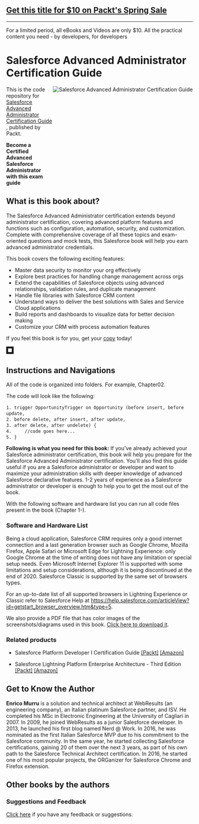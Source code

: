 ## [Get this title for $10 on Packt's Spring Sale](https://www.packt.com/B14072?utm_source=github&utm_medium=packt-github-repo&utm_campaign=spring_10_dollar_2022)
-----
For a limited period, all eBooks and Videos are only $10. All the practical content you need \- by developers, for developers

# Salesforce Advanced Administrator Certification Guide 

<a href="https://www.packtpub.com/virtualization-and-cloud/salesforce-advanced-administrator-certification-guide?utm_source=github&utm_medium=repository&utm_campaign=9781838643898"><img src="https://www.packtpub.com/media/catalog/product/cache/e4d64343b1bc593f1c5348fe05efa4a6/9/7/9781838643898-original.jpeg" alt="Salesforce Advanced Administrator Certification Guide " height="256px" align="right"></a>

This is the code repository for [Salesforce Advanced Administrator Certification Guide ](https://www.packtpub.com/virtualization-and-cloud/salesforce-advanced-administrator-certification-guide?utm_source=github&utm_medium=repository&utm_campaign=9781838643898), published by Packt.

**Become a Certified Advanced Salesforce Administrator with this exam guide**

## What is this book about?
The Salesforce Advanced Administrator certification extends beyond administrator certification, covering advanced platform features and functions such as configuration, automation, security, and customization. Complete with comprehensive coverage of all these topics and exam-oriented questions and mock tests, this Salesforce book will help you earn advanced administrator credentials.


This book covers the following exciting features:
* Master data security to monitor your org effectively 
* Explore best practices for handling change management across orgs 
* Extend the capabilities of Salesforce objects using advanced relationships, validation rules, and duplicate management 
* Handle file libraries with Salesforce CRM content 
* Understand ways to deliver the best solutions with Sales and Service Cloud applications 
* Build reports and dashboards to visualize data for better decision making 
* Customize your CRM with process automation features

If you feel this book is for you, get your [copy](https://www.amazon.com/dp/1838643893) today!

<a href="https://www.packtpub.com/?utm_source=github&utm_medium=banner&utm_campaign=GitHubBanner"><img src="https://raw.githubusercontent.com/PacktPublishing/GitHub/master/GitHub.png" 
alt="https://www.packtpub.com/" border="5" /></a>

## Instructions and Navigations
All of the code is organized into folders. For example, Chapter02.

The code will look like the following:
```
1. trigger OpportunityTrigger on Opportunity (before insert, before update,
2. before delete, after insert, after update,
3. after delete, after undelete) {
4.     //code goes here...
5. }
```

**Following is what you need for this book:**
If you've already achieved your Salesforce administrator certification, this book will help you prepare for the Salesforce Advanced Administrator certification. You'll also find this guide useful if you are a Salesforce administrator or developer and want to maximize your administration skills with deeper knowledge of advanced Salesforce declarative features. 1-2 years of experience as a Salesforce administrator or developer is enough to help you to get the most out of the book.

With the following software and hardware list you can run all code files present in the book (Chapter 1-).
### Software and Hardware List
Being a cloud application, Salesforce CRM requires only a good internet connection and a last generation browser such as Google Chrome, Mozilla Firefox, Apple Safari or Microsoft Edge for Lightning Experience: only Google Chrome at the time of writing does not have any limitation or special setup needs. Even Microsoft Internet Explorer 11 is supported with some limitations and setup considerations, although it is being discontinued at the end of 2020. Salesforce Classic is supported by the same set of browsers types.

For an up-to-date list of all supported browsers in Lightning Experience or Classic refer to Salesforce Help at https://help.salesforce.com/articleView?id=getstart_browser_overview.htm&type=5.

We also provide a PDF file that has color images of the screenshots/diagrams used in this book. [Click here to download it](https://static.packt-cdn.com/downloads/9781838643898_ColorImages.pdf).

### Related products
* Salesforce Platform Developer I Certification Guide  [[Packt]](https://www.packtpub.com/in/business/salesforce-platform-developer-i-certification-guide?utm_source=github&utm_medium=repository&utm_campaign=9781789802078) [[Amazon]](https://www.amazon.com/dp/B07SBP54MV)

* Salesforce Lightning Platform Enterprise Architecture - Third Edition  [[Packt]](https://www.packtpub.com/programming/lightning-platform-enterprise-architecture-third-edition?utm_source=github&utm_medium=repository&utm_campaign=9781789956719) [[Amazon]](https://www.amazon.com/dp/1789956714)

## Get to Know the Author
**Enrico Murru**
 is a solution and technical architect at WebResults (an engineering company), an Italian platinum Salesforce partner, and ISV. He completed his MSc in Electronic Engineering at the University of Cagliari in 2007. In 2009, he joined WebResults as a junior Salesforce developer. In 2013, he launched his first blog named Nerd @ Work. In 2016, he was nominated as the first Italian Salesforce MVP due to his commitment to the Salesforce community. In the same year, he started collecting Salesforce certifications, gaining 20 of them over the next 3 years, as part of his own path to the Salesforce Technical Architect certification. In 2016, he started one of his most popular projects, the ORGanizer for Salesforce Chrome and Firefox extension.

## Other books by the authors
### Suggestions and Feedback
[Click here](https://docs.google.com/forms/d/e/1FAIpQLSdy7dATC6QmEL81FIUuymZ0Wy9vH1jHkvpY57OiMeKGqib_Ow/viewform) if you have any feedback or suggestions.
